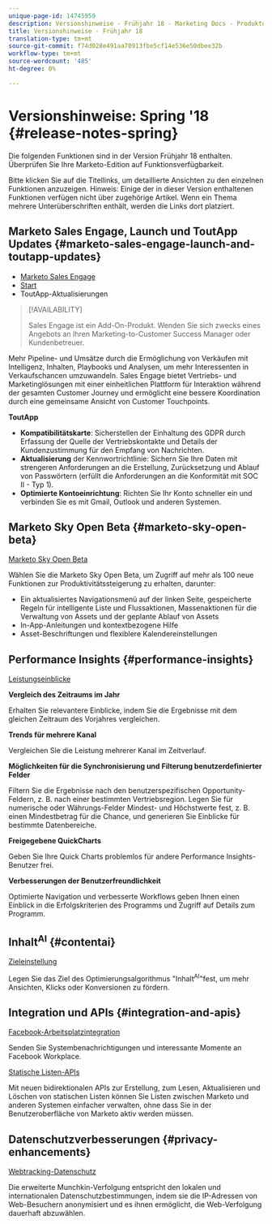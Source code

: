 ```yaml
---
unique-page-id: 14745959
description: Versionshinweise - Frühjahr 18 - Marketing Docs - Produktdokumentation
title: Versionshinweise - Frühjahr 18
translation-type: tm+mt
source-git-commit: f74d028e491aa70913fbe5cf14e536e50dbee32b
workflow-type: tm+mt
source-wordcount: '485'
ht-degree: 0%

---
```



# Versionshinweise: Spring &#39;18 {#release-notes-spring}

Die folgenden Funktionen sind in der Version Frühjahr 18 enthalten. Überprüfen Sie Ihre Marketo-Edition auf Funktionsverfügbarkeit.

Bitte klicken Sie auf die Titellinks, um detaillierte Ansichten zu den einzelnen Funktionen anzuzeigen. Hinweis: Einige der in dieser Version enthaltenen Funktionen verfügen nicht über zugehörige Artikel. Wenn ein Thema mehrere Unterüberschriften enthält, werden die Links dort platziert.

## Marketo Sales Engage, Launch und ToutApp Updates {#marketo-sales-engage-launch-and-toutapp-updates}

* [Marketo Sales Engage](/help/marketo/product-docs/marketo-sales-connect/getting-started/sales-connect-overview.md)
* [Start](/help/marketo/product-docs/marketo-sales-connect/getting-started/sales-connect-overview.md)
* ToutApp-Aktualisierungen

>[!AVAILABILITY]
>
>Sales Engage ist ein Add-On-Produkt. Wenden Sie sich zwecks eines Angebots an Ihren Marketing-to-Customer Success Manager oder Kundenbetreuer.

Mehr Pipeline- und Umsätze durch die Ermöglichung von Verkäufen mit Intelligenz, Inhalten, Playbooks und Analysen, um mehr Interessenten in Verkaufschancen umzuwandeln. Sales Engage bietet Vertriebs- und Marketinglösungen mit einer einheitlichen Plattform für Interaktion während der gesamten Customer Journey und ermöglicht eine bessere Koordination durch eine gemeinsame Ansicht von Customer Touchpoints.

**ToutApp**

* **Kompatibilitätskarte**: Sicherstellen der Einhaltung des GDPR durch Erfassung der Quelle der Vertriebskontakte und Details der Kundenzustimmung für den Empfang von Nachrichten.
* **Aktualisierung** der Kennwortrichtlinie: Sichern Sie Ihre Daten mit strengeren Anforderungen an die Erstellung, Zurücksetzung und Ablauf von Passwörtern (erfüllt die Anforderungen an die Konformität mit SOC II - Typ 1).
* **Optimierte Kontoeinrichtung**: Richten Sie Ihr Konto schneller ein und verbinden Sie es mit Gmail, Outlook und anderen Systemen.

## Marketo Sky Open Beta {#marketo-sky-open-beta}

[Marketo Sky Open Beta](https://help.marketo.com/hc/en-us)

Wählen Sie die Marketo Sky Open Beta, um Zugriff auf mehr als 100 neue Funktionen zur Produktivitätssteigerung zu erhalten, darunter:

* Ein aktualisiertes Navigationsmenü auf der linken Seite, gespeicherte Regeln für intelligente Liste und Flussaktionen, Massenaktionen für die Verwaltung von Assets und der geplante Ablauf von Assets
* In-App-Anleitungen und kontextbezogene Hilfe
* Asset-Beschriftungen und flexiblere Kalendereinstellungen

## Performance Insights {#performance-insights}

[Leistungseinblicke](/help/marketo/product-docs/reporting/performance-insights/performance-insights-overview.md)

**Vergleich des Zeitraums im Jahr**

Erhalten Sie relevantere Einblicke, indem Sie die Ergebnisse mit dem gleichen Zeitraum des Vorjahres vergleichen.

**Trends für mehrere Kanal**

Vergleichen Sie die Leistung mehrerer Kanal im Zeitverlauf.

**Möglichkeiten für die Synchronisierung und Filterung benutzerdefinierter Felder**

Filtern Sie die Ergebnisse nach den benutzerspezifischen Opportunity-Feldern, z. B. nach einer bestimmten Vertriebsregion. Legen Sie für numerische oder Währungs-Felder Mindest- und Höchstwerte fest, z. B. einen Mindestbetrag für die Chance, und generieren Sie Einblicke für bestimmte Datenbereiche.

**Freigegebene QuickCharts**

Geben Sie Ihre Quick Charts problemlos für andere Performance Insights-Benutzer frei.

**Verbesserungen der Benutzerfreundlichkeit**

Optimierte Navigation und verbesserte Workflows geben Ihnen einen Einblick in die Erfolgskriterien des Programms und Zugriff auf Details zum Programm.

## Inhalt<sup>AI</sup> {#contentai}

[Zieleinstellung](/help/marketo/product-docs/predictive-content/getting-started/algorithm-goal-settings.md)

Legen Sie das Ziel des Optimierungsalgorithmus &quot;Inhalt<sup>AI</sup>&quot;fest, um mehr Ansichten, Klicks oder Konversionen zu fördern.

## Integration und APIs {#integration-and-apis}

[Facebook-Arbeitsplatzintegration](/help/marketo/product-docs/administration/additional-integrations/add-workplace-by-facebook-as-a-launchpoint-service.md)

Senden Sie Systembenachrichtigungen und interessante Momente an Facebook Workplace.

[Statische Listen-APIs](http://developers.marketo.com/rest-api/assets/static-lists/)

Mit neuen bidirektionalen APIs zur Erstellung, zum Lesen, Aktualisieren und Löschen von statischen Listen können Sie Listen zwischen Marketo und anderen Systemen einfacher verwalten, ohne dass Sie in der Benutzeroberfläche von Marketo aktiv werden müssen.

## Datenschutzverbesserungen {#privacy-enhancements}

[Webtracking-Datenschutz](http://developers.marketo.com/javascript-api/lead-tracking/)

Die erweiterte Munchkin-Verfolgung entspricht den lokalen und internationalen Datenschutzbestimmungen, indem sie die IP-Adressen von Web-Besuchern anonymisiert und es ihnen ermöglicht, die Web-Verfolgung dauerhaft abzuwählen.
